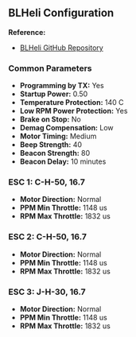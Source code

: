 ## BLHeli Configuration

**Reference:**
- [BLHeli GitHub Repository](https://github.com/bitdump/BLHeli/tree/master)

### Common Parameters
- **Programming by TX:** Yes
- **Startup Power:** 0.50
- **Temperature Protection:** 140 C
- **Low RPM Power Protection:** Yes
- **Brake on Stop:** No
- **Demag Compensation:** Low
- **Motor Timing:** Medium
- **Beep Strength:** 40
- **Beacon Strength:** 80
- **Beacon Delay:** 10 minutes

### ESC 1: C-H-50, 16.7
- **Motor Direction:** Normal
- **PPM Min Throttle:** 1148 us
- **RPM Max Throttle:** 1832 us

### ESC 2: C-H-50, 16.7
- **Motor Direction:** Normal
- **PPM Min Throttle:** 1148 us
- **RPM Max Throttle:** 1832 us

### ESC 3: J-H-30, 16.7
- **Motor Direction:** Normal
- **PPM Min Throttle:** 1148 us
- **RPM Max Throttle:** 1832 us
